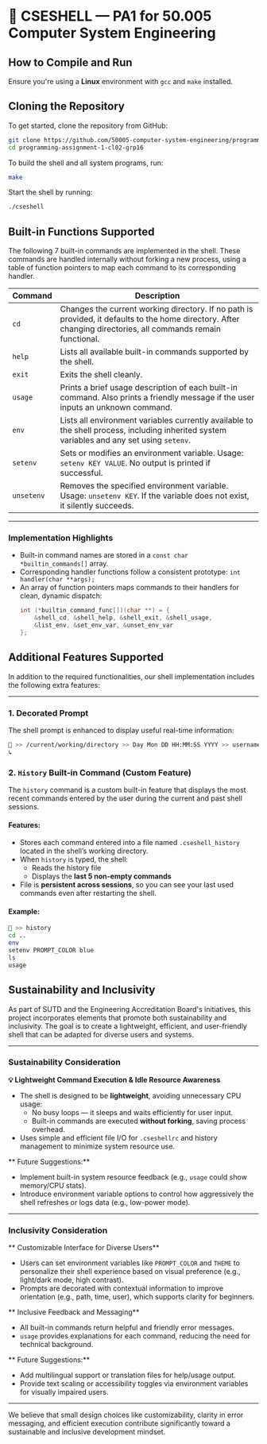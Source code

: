 # 📁 CSESHELL — PA1 for 50.005 Computer System Engineering

## How to Compile and Run
Ensure you're using a **Linux** environment with `gcc` and `make` installed.  

## Cloning the Repository

To get started, clone the repository from GitHub:

```bash
git clone https://github.com/50005-computer-system-engineering/programming-assignment-1-cl02-grp16.git
cd programming-assignment-1-cl02-grp16
```

To build the shell and all system programs, run:

```bash
make
```

Start the shell by running:
```bash
./cseshell
```

## Built-in Functions Supported

The following 7 built-in commands are implemented in the shell. These commands are handled internally without forking a new process, using a table of function pointers to map each command to its corresponding handler.

| Command     | Description                                                                 |
|-------------|-----------------------------------------------------------------------------|
| `cd`        | Changes the current working directory. If no path is provided, it defaults to the home directory. After changing directories, all commands remain functional. |
| `help`      | Lists all available built-in commands supported by the shell.               |
| `exit`      | Exits the shell cleanly.                                                    |
| `usage`     | Prints a brief usage description of each built-in command. Also prints a friendly message if the user inputs an unknown command. |
| `env`       | Lists all environment variables currently available to the shell process, including inherited system variables and any set using `setenv`. |
| `setenv`    | Sets or modifies an environment variable. Usage: `setenv KEY VALUE`. No output is printed if successful. |
| `unsetenv`  | Removes the specified environment variable. Usage: `unsetenv KEY`. If the variable does not exist, it silently succeeds. |

---

### Implementation Highlights

- Built-in command names are stored in a `const char *builtin_commands[]` array.
- Corresponding handler functions follow a consistent prototype: `int handler(char **args);`
- An array of function pointers maps commands to their handlers for clean, dynamic dispatch:
  ```c
  int (*builtin_command_func[])(char **) = {
      &shell_cd, &shell_help, &shell_exit, &shell_usage,
      &list_env, &set_env_var, &unset_env_var
  };

## Additional Features Supported

In addition to the required functionalities, our shell implementation includes the following extra features:

---

### 1. Decorated Prompt

The shell prompt is enhanced to display useful real-time information:

```bash
🐚 >> /current/working/directory >> Day Mon DD HH:MM:SS YYYY >> username
↳
```
###  2. `History` Built-in Command (Custom Feature)

The `history` command is a custom built-in feature that displays the most recent commands entered by the user during the current and past shell sessions.

#### Features:
- Stores each command entered into a file named `.cseshell_history` located in the shell’s working directory.
- When `history` is typed, the shell:
  - Reads the history file
  - Displays the **last 5 non-empty commands**
- File is **persistent across sessions**, so you can see your last used commands even after restarting the shell.

#### Example:

```bash
🐚 >> history
cd ..
env
setenv PROMPT_COLOR blue
ls
usage
```

 
## Sustainability and Inclusivity

As part of SUTD and the Engineering Accreditation Board's initiatives, this project incorporates elements that promote both sustainability and inclusivity. The goal is to create a lightweight, efficient, and user-friendly shell that can be adapted for diverse users and systems.

---

### Sustainability Consideration

**💡 Lightweight Command Execution & Idle Resource Awareness**

- The shell is designed to be **lightweight**, avoiding unnecessary CPU usage:
  - No busy loops — it sleeps and waits efficiently for user input.
  - Built-in commands are executed **without forking**, saving process overhead.
- Uses simple and efficient file I/O for `.cseshellrc` and history management to minimize system resource use.

** Future Suggestions:**
- Implement built-in system resource feedback (e.g., `usage` could show memory/CPU stats).
- Introduce environment variable options to control how aggressively the shell refreshes or logs data (e.g., low-power mode).

---

### Inclusivity Consideration

** Customizable Interface for Diverse Users**

- Users can set environment variables like `PROMPT_COLOR` and `THEME` to personalize their shell experience based on visual preference (e.g., light/dark mode, high contrast).
- Prompts are decorated with contextual information to improve orientation (e.g., path, time, user), which supports clarity for beginners.

** Inclusive Feedback and Messaging**
- All built-in commands return helpful and friendly error messages.
- `usage` provides explanations for each command, reducing the need for technical background.

** Future Suggestions:**
- Add multilingual support or translation files for help/usage output.
- Provide text scaling or accessibility toggles via environment variables for visually impaired users.

---

We believe that small design choices like customizability, clarity in error messaging, and efficient execution contribute significantly toward a sustainable and inclusive development mindset.



